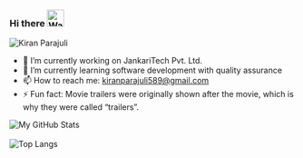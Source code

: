 ### Hi there <img src="https://raw.githubusercontent.com/MartinHeinz/MartinHeinz/master/wave.gif" width="30px" alt="Wave">
<p align="left"> <img src="https://komarev.com/ghpvc/?username=kiranparajuli589&label=Views&color=brightgreen&style=plastic" alt="Kiran Parajuli" /></p>

- 🔭 I’m currently working on JankariTech Pvt. Ltd.
- 🌱 I’m currently learning software development with quality assurance
- 📫 How to reach me: kiranparajuli589@gmail.com
- ⚡ Fun fact: Movie trailers were originally shown after the movie, which is why they were called “trailers”.

![My GitHub Stats](https://github-readme-stats.vercel.app/api?username=kiranparajuli589&count_private=true&show_icons=true&theme=great-gatsby&locale=np&custom_title=मेरो+GitHub+तथ्याङ्क)
<br/>
<br/>
![Top Langs](https://github-readme-stats.vercel.app/api/top-langs/?username=kiranparajuli589)
